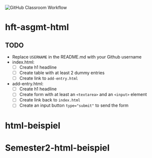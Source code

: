![GitHub Classroom Workflow](https://github.com/hft-stuttgart-ipr/hft-asgmt-html-georgesHFT/workflows/GitHub%20Classroom%20Workflow/badge.svg)

# hft-asgmt-html

## TODO
- Replace `USERNAME` in the README.md with your Github username
- index.html:
  - [ ] Create h1 headline
  - [ ] Create table with at least 2 dummy entries
  - [ ] Create link to `add-entry.html`
- add-entry.html:
  - [ ] Create h1 headline
  - [ ] Create form with at least an `<textarea>` and an `<input>` element
  - [ ] Create link back to `index.html`
  - [ ] Create an input button `type="submit"` to send the form

# html-beispiel
# Semester2-html-beispiel
